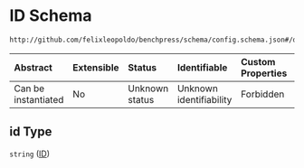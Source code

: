 # ID Schema

```txt
http://github.com/felixleopoldo/benchpress/schema/config.schema.json#/definitions/notears_parameters_sampling/properties/id
```



| Abstract            | Extensible | Status         | Identifiable            | Custom Properties | Additional Properties | Access Restrictions | Defined In                                                       |
| :------------------ | :--------- | :------------- | :---------------------- | :---------------- | :-------------------- | :------------------ | :--------------------------------------------------------------- |
| Can be instantiated | No         | Unknown status | Unknown identifiability | Forbidden         | Allowed               | none                | [config.schema.json*](config.schema.json "open original schema") |

## id Type

`string` ([ID](config-definitions-notears-parameter-sampling-for-gaissian-bayesian-networks-properties-id.md))
